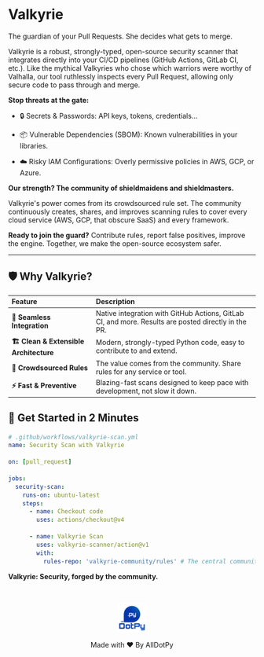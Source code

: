 # Valkyrie
The guardian of your Pull Requests. She decides what gets to merge.

Valkyrie is a robust, strongly-typed, open-source security scanner that integrates directly into your CI/CD pipelines (GitHub Actions, GitLab CI, etc.). Like the mythical Valkyries who chose which warriors were worthy of Valhalla, our tool ruthlessly inspects every Pull Request, allowing only secure code to pass through and merge.

**Stop threats at the gate:**

- 🔒 Secrets & Passwords: API keys, tokens, credentials...

- 📦 Vulnerable Dependencies (SBOM): Known vulnerabilities in your libraries.

- ☁️ Risky IAM Configurations: Overly permissive policies in AWS, GCP, or Azure.

**Our strength? The community of shieldmaidens and shieldmasters.**

Valkyrie's power comes from its crowdsourced rule set. The community continuously creates, shares, and improves scanning rules to cover every cloud service (AWS, GCP, that obscure SaaS) and every framework.

**Ready to join the guard?** Contribute rules, report false positives, improve the engine. Together, we make the open-source ecosystem safer.

---

## 🛡️ **Why Valkyrie?**

| Feature | Description |
| :--- | :--- |
| **🔌 Seamless Integration** | Native integration with GitHub Actions, GitLab CI, and more. Results are posted directly in the PR. |
| **🏗️ Clean & Extensible Architecture** | Modern, strongly-typed Python code, easy to contribute to and extend. |
| **🧩 Crowdsourced Rules** | The value comes from the community. Share rules for any service or tool. |
| **⚡ Fast & Preventive** | Blazing-fast scans designed to keep pace with development, not slow it down. |

## 🚀 **Get Started in 2 Minutes**

```yaml
# .github/workflows/valkyrie-scan.yml
name: Security Scan with Valkyrie

on: [pull_request]

jobs:
  security-scan:
    runs-on: ubuntu-latest
    steps:
      - name: Checkout code
        uses: actions/checkout@v4

      - name: Valkyrie Scan
        uses: valkyrie-scanner/action@v1
        with:
          rules-repo: 'valkyrie-community/rules' # The central community rules repo
```

<!-- ## 📚 **Join the Legend**

We are looking for contributors of all kinds:
- **Python Developers** to work on the core engine.
- **Cloud Experts** (AWS, GCP, Azure, etc.) to write powerful rules.
- **DevOps Engineers** to enhance CI/CD integrations.
- **Technical Writers** to help make Valkyrie accessible to everyone.

Check out our `CONTRIBUTING.md` guide to see how you can help.

**Join the guard and become an open-source security legend.**

--- -->

**Valkyrie: Security, forged by the community.**

<br>
<p align = 'center'>
    <img src='alldotpy.png?raw=true' height = '60'></img>
</p>
<p align = 'center'>Made with ❤️ By AllDotPy</p>